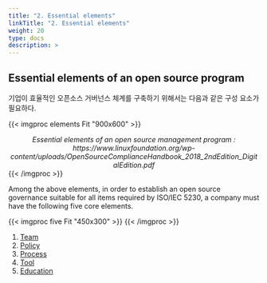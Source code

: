 ```yaml
---
title: "2. Essential elements"
linkTitle: "2. Essential elements"
weight: 20
type: docs
description: >
---
```


## Essential elements of an open source program 

기업이 효율적인 오픈소스 거버넌스 체계를 구축하기 위해서는 다음과 같은 구성 요소가 필요하다. 

{{< imgproc elements Fit "900x600" >}}
<center><i>Essential elements of an open source management program : https://www.linuxfoundation.org/wp-content/uploads/OpenSourceComplianceHandbook_2018_2ndEdition_DigitalEdition.pdf</i></center>
{{< /imgproc >}}

Among the above elements, in order to establish an open source governance suitable for all items required by ISO/IEC 5230, a company must have the following five core elements.

{{< imgproc five Fit "450x300" >}}
{{< /imgproc >}}

1. [Team](../3-teams)
2. [Policy](../4-polic)
3. [Process](../5-process)
4. [Tool](../6-tool)
5. [Education](../7-training)
